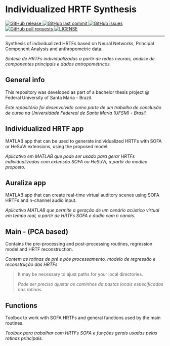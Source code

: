 # Individualized HRTF Synthesis

<p align="left">
  <a href="https://github.com/davircarvalho/Individualized_HRTF_Synthesis/releases/" target="_blank">
    <img alt="GitHub release" src="https://img.shields.io/github/v/release/davircarvalho/Individualized_HRTF_Synthesis?include_prereleases&style=flat-square">
  </a>

  <a href="https://github.com/davircarvalho/Individualized_HRTF_Synthesis/commits/master" target="_blank">
    <img src="https://img.shields.io/github/last-commit/davircarvalho/Individualized_HRTF_Synthesis?style=flat-square" alt="GitHub last commit">
  </a>

  <a href="https://github.com/davircarvalho/Individualized_HRTF_Synthesis/issues" target="_blank">
    <img src="https://img.shields.io/github/issues/davircarvalho/Individualized_HRTF_Synthesis?style=flat-square&color=red" alt="GitHub issues">
  </a>

  <a href="https://github.com/davircarvalho/Individualized_HRTF_Synthesis/pulls" target="_blank">
    <img src="https://img.shields.io/github/issues-pr/davircarvalho/Individualized_HRTF_Synthesis?style=flat-square&color=blue" alt="GitHub pull requests">
  </a>

  <a href="https://github.com/davircarvalho/Individualized_HRTF_Synthesis/blob/master/LICENSE" target="_blank">
    <img alt="LICENSE" src="https://img.shields.io/github/license/davircarvalho/Individualized_HRTF_Synthesis?style=flat-square&color=yellow">
  <a/>

</p>
<hr>



Synthesis of individualized HRTFs based on Neural Networks, Principal Component Analysis and anthropometric data.

*Síntese de HRTFs individualizadas a partir de redes neurais, análise de componentes principais e dados antropométricos.*

## General info 

This repository was developed as part of a bachelor thesis project @ Federal University of Santa Maria - Brazil.

*Este repositório foi desenvolvido como parte de um trabalho de conclusão de curso na Universidade Federeal de Santa Maria (UFSM) - Brasil.*


## Individualized HRTF app 

MATLAB app that can be used to generate individualized HRTFs with SOFA or HeSuVi extensions, using the proposed model.

*Aplicativo em MATLAB que pode ser usado para gerar HRTFs individualizadas com extensão SOFA ou HeSuVi, a partir do modleo proposto.*

## Auraliza app

MATLAB app that can create real-time virtual auditory scenes using SOFA HRTFs and n-channel audio input.

*Aplicativo MATLAB que permite a geração de um cenário acústico virtual em tempo real, a partir de HRTFs SOFA e áudio com n canais.*


## Main - (PCA based)

Contains the pre-processing and post-processing routines, regression model and HRTF reconstruction.

*Contem as rotinas de pré e pós processamento, modelo de regressão e reconstrução das HRTFs*

> It may be necessary to ajust paths for your local directories.
>
> *Pode ser preciso ajustar os caminhos da pastas locais especificados nas rotinas.*


## Functions 

Toolbox to work with SOFA HRTFs and general functions used by the main routines.

*Toolbox para trabalhar com HRTFs SOFA e funções gerais usadas pelas rotinas principais.*
